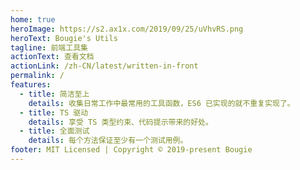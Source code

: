 ```yaml
---
home: true
heroImage: https://s2.ax1x.com/2019/09/25/uVhvRS.png
heroText: Bougie's Utils
tagline: 前端工具集
actionText: 查看文档
actionLink: /zh-CN/latest/written-in-front
permalink: /
features:
  - title: 简洁至上
    details: 收集日常工作中最常用的工具函数，ES6 已实现的就不重复实现了。
  - title: TS 驱动
    details: 享受 TS 类型约束、代码提示带来的好处。
  - title: 全面测试
    details: 每个方法保证至少有一个测试用例。
footer: MIT Licensed | Copyright © 2019-present Bougie
---
```

